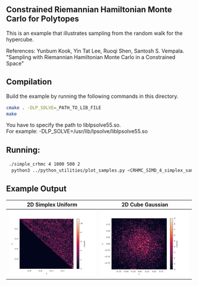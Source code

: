 ## Constrained Riemannian Hamiltonian Monte Carlo for Polytopes
This is an example that illustrates sampling from the random walk for the hypercube.

References:
Yunbum Kook, Yin Tat Lee, Ruoqi Shen, Santosh S. Vempala. "Sampling with Riemannian Hamiltonian
 Monte Carlo in a Constrained Space"
## Compilation
Build the example by running the following commands in this directory.

```bash
cmake . -DLP_SOLVE=_PATH_TO_LIB_FILE
make
```  
You have to specify the path to liblpsolve55.so.  
For example: -DLP_SOLVE=/usr/lib/lpsolve/liblpsolve55.so

## Running:
```bash
 ./simple_crhmc 4 1000 500 2
  python3 ../python_utilities/plot_samples.py <CRHMC_SIMD_4_simplex_samples.txt --save
```

## Example Output
|2D Simplex Uniform|2D Cube Gaussian|
|:-:|:-:|
|![First Image](./data/simplex2d.jpg)|![Second Image](./data/cube2d.jpg)|
